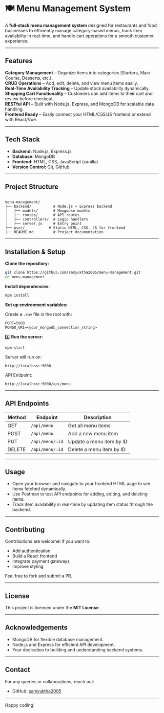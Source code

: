# 🍽️ Menu Management System

A **full-stack menu management system** designed for restaurants and food businesses to efficiently manage category-based menus, track item availability in real-time, and handle cart operations for a smooth customer experience.

---

## Features
 **Category Management** – Organize items into categories (Starters, Main Course, Desserts, etc.).  
 **CRUD Operations** – Add, edit, delete, and view menu items easily.  
 **Real-Time Availability Tracking** – Update stock availability dynamically.  
 **Shopping Cart Functionality** – Customers can add items to their cart and review before checkout.  
 **RESTful API** – Built with Node.js, Express, and MongoDB for scalable data handling.  
 **Frontend Ready** – Easily connect your HTML/CSS/JS frontend or extend with React/Vue.

---

##  Tech Stack

- **Backend:** Node.js, Express.js
- **Database:** MongoDB
- **Frontend:** HTML, CSS, JavaScript (vanilla)
- **Version Control:** Git, GitHub

---

##  Project Structure

```

menu-management/
├── backend/          # Node.js + Express backend
│   ├── models/       # Mongoose models
│   ├── routes/       # API routes
│   ├── controllers/  # Logic handlers
│   ├── server.js     # Entry point
├── user/           # Static HTML, CSS, JS for frontend
├── README.md         # Project documentation

````

---

## Installation & Setup

**Clone the repository:**

```bash
git clone https://github.com/samyuktha2005/menu-management.git
cd menu-management
````

**Install dependencies:**

```bash
npm install
```

**Set up environment variables:**

Create a `.env` file in the root with:

```
PORT=5000
MONGO_URI=<your_mongodb_connection_string>
```

4️⃣ **Run the server:**

```bash
npm start
```

Server will run on:

```
http://localhost:5000
```

API Endpoint:

```
http://localhost:5000/api/menu
```

---

## API Endpoints

| Method | Endpoint        | Description              |
| ------ | --------------- | ------------------------ |
| GET    | `/api/menu`     | Get all menu items       |
| POST   | `/api/menu`     | Add a new menu item      |
| PUT    | `/api/menu/:id` | Update a menu item by ID |
| DELETE | `/api/menu/:id` | Delete a menu item by ID |

---

## Usage

* Open your browser and navigate to your frontend HTML page to see items fetched dynamically.
* Use Postman to test API endpoints for adding, editing, and deleting items.
* Track item availability in real-time by updating item status through the backend.

---

## Contributing

Contributions are welcome! If you want to:

* Add authentication
* Build a React frontend
* Integrate payment gateways
* Improve styling

Feel free to fork and submit a PR.

---

## License

This project is licensed under the **MIT License**.

---

## Acknowledgements

* MongoDB for flexible database management.
* Node.js and Express for efficient API development.
* Your dedication to building and understanding backend systems.

---

## Contact

For any queries or collaborations, reach out:

* GitHub: [samyuktha2005](https://github.com/samyuktha2005)

---

Happy coding!

````
